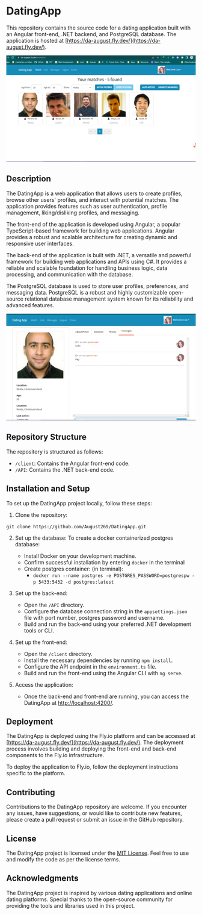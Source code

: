 # DatingApp

This repository contains the source code for a dating application built with an Angular front-end, .NET backend, and PostgreSQL database. The application is hosted at [https://da-august.fly.dev/](https://da-august.fly.dev/).

![Main page](./Images/ui_1.png)


## Description

The DatingApp is a web application that allows users to create profiles, browse other users' profiles, and interact with potential matches. The application provides features such as user authentication, profile management, liking/disliking profiles, and messaging.

The front-end of the application is developed using Angular, a popular TypeScript-based framework for building web applications. Angular provides a robust and scalable architecture for creating dynamic and responsive user interfaces.

The back-end of the application is built with .NET, a versatile and powerful framework for building web applications and APIs using C#. It provides a reliable and scalable foundation for handling business logic, data processing, and communication with the database.

The PostgreSQL database is used to store user profiles, preferences, and messaging data. PostgreSQL is a robust and highly customizable open-source relational database management system known for its reliability and advanced features.

![Main page](./Images/ui_2.png)

## Repository Structure

The repository is structured as follows:

- `/client`: Contains the Angular front-end code.
- `/API`: Contains the .NET back-end code.

## Installation and Setup

To set up the DatingApp project locally, follow these steps:

1. Clone the repository:

```shell
git clone https://github.com/August269/DatingApp.git
```

2. Set up the database:
To create a docker containerized postgres database:
   - Install Docker on your development machine.
   - Confirm successful installation by entering `docker` in the terminal
   - Create postgres container: (in terminal):
        - `docker run --name postgres -e POSTGRES_PASSWORD=postgrespw -p 5433:5432 -d postgres:latest`

3. Set up the back-end:
   - Open the `/API` directory.
   - Configure the database connection string in the `appsettings.json` file with port number, postgres password and username.
   - Build and run the back-end using your preferred .NET development tools or CLI.

4. Set up the front-end:
   - Open the `/client` directory.
   - Install the necessary dependencies by running `npm install`.
   - Configure the API endpoint in the `environment.ts` file.
   - Build and run the front-end using the Angular CLI with `ng serve`.

5. Access the application:
   - Once the back-end and front-end are running, you can access the DatingApp at [http://localhost:4200/](http://localhost:4200/).

## Deployment

The DatingApp is deployed using the Fly.io platform and can be accessed at [https://da-august.fly.dev/](https://da-august.fly.dev/). The deployment process involves building and deploying the front-end and back-end components to the Fly.io infrastructure.

To deploy the application to Fly.io, follow the deployment instructions specific to the platform.

## Contributing

Contributions to the DatingApp repository are welcome. If you encounter any issues, have suggestions, or would like to contribute new features, please create a pull request or submit an issue in the GitHub repository.

## License

The DatingApp project is licensed under the [MIT License](LICENSE). Feel free to use and modify the code as per the license terms.

## Acknowledgments

The DatingApp project is inspired by various dating applications and online dating platforms. Special thanks to the open-source community for providing the tools and libraries used in this project.


